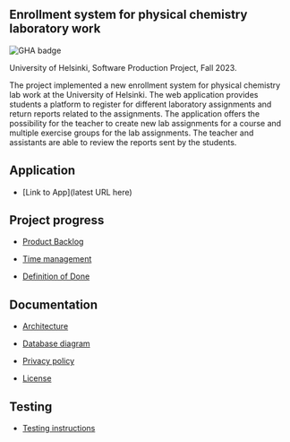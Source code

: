 ## Enrollment system for physical chemistry laboratory work

![GHA badge](https://github.com/ILMOWEB/ilmo/workflows/CI/badge.svg)

University of Helsinki, Software Production Project, Fall 2023.

The project implemented a new enrollment system for physical chemistry lab work at the University of Helsinki. The web application provides students a platform to register for different laboratory assignments and return reports related to the assignments. The application offers the possibility for the teacher to create new lab assignments for a course and multiple exercise groups for the lab assignments. The teacher and assistants are able to review the reports sent by the students.

## Application

- [Link to App](latest URL here)

## Project progress

- [Product Backlog](https://docs.google.com/spreadsheets/d/1zsXol2-I28QDLTTSvJKAZO7r786YN_nL7AbXE-i2GJM/edit?invite=CIPmtn8&pli=1#gid=1)

- [Time management](https://docs.google.com/spreadsheets/d/1zsXol2-I28QDLTTSvJKAZO7r786YN_nL7AbXE-i2GJM/edit?pli=1#gid=1570737936)

- [Definition of Done](https://github.com/ILMOWEB/ilmo/blob/main/documentation/DoD.md)

## Documentation

- [Architecture](https://github.com/ILMOWEB/ilmo/blob/main/documentation/architecture.md)

- [Database diagram](https://github.com/ILMOWEB/ilmo/tree/main/documentation)

- [Privacy policy](https://github.com/ILMOWEB/ilmo/blob/main/privacy_policy.md)

- [License](https://github.com/ILMOWEB/ilmo/blob/main/LICENSE)

## Testing

- [Testing instructions](https://github.com/ILMOWEB/ilmo/blob/main/documentation/testing.md)
